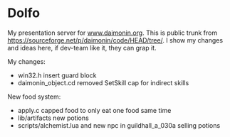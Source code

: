 # Dolfo
My presentation server for www.daimonin.org.
This is public trunk from https://sourceforge.net/p/daimonin/code/HEAD/tree/.
I show my changes and ideas here, if dev-team like it, they can grap it.

My changes:
- win32.h insert guard block 
- daimonin_object.cd removed SetSkill cap for indirect skills

New food system:
- apply.c capped food to only eat one food same time
- lib/artifacts new potions
- scripts/alchemist.lua and new npc in guildhall_a_030a selling potions
